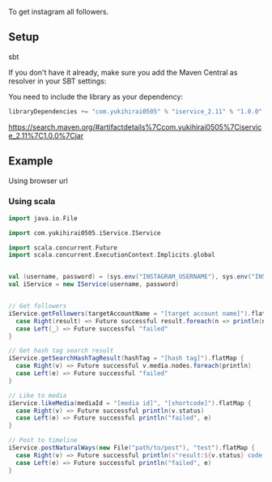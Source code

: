 To get instagram all followers.

## Setup

sbt

If you don't have it already, make sure you add the Maven Central as resolver in your SBT settings:

You need to include the library as your dependency:

```scala
libraryDependencies += "com.yukihirai0505" % "iservice_2.11" % "1.0.0"
```

https://search.maven.org/#artifactdetails%7Ccom.yukihirai0505%7Ciservice_2.11%7C1.0.0%7Cjar

## Example

Using browser url

### Using scala

```scala
import java.io.File

import com.yukihirai0505.iService.IService

import scala.concurrent.Future
import scala.concurrent.ExecutionContext.Implicits.global


val (username, password) = (sys.env("INSTAGRAM_USERNAME"), sys.env("INSTAGRAM_PASSWORD"))
val iService = new IService(username, password)


// Get followers
iService.getFollowers(targetAccountName = "[target account name]").flatMap {
  case Right(result) => Future successful result.foreach(n => println(n.node.username))
  case Left(_) => Future successful "failed"
}

// Get hash tag search result
iService.getSearchHashTagResult(hashTag = "[hash tag]").flatMap {
  case Right(v) => Future successful v.media.nodes.foreach(println)
  case Left(e) => Future successful "failed"
}

// Like to media
iService.likeMedia(mediaId = "[media id]", "[shortcode]").flatMap {
  case Right(v) => Future successful println(v.status)
  case Left(e) => Future successful println("failed", e)
}

// Post to timeline
iService.postNaturalWays(new File("path/to/post"), "test").flatMap {
  case Right(v) => Future successful println(s"result:${v.status} code: ${v.code}")
  case Left(e) => Future successful println("failed", e)
}
```
